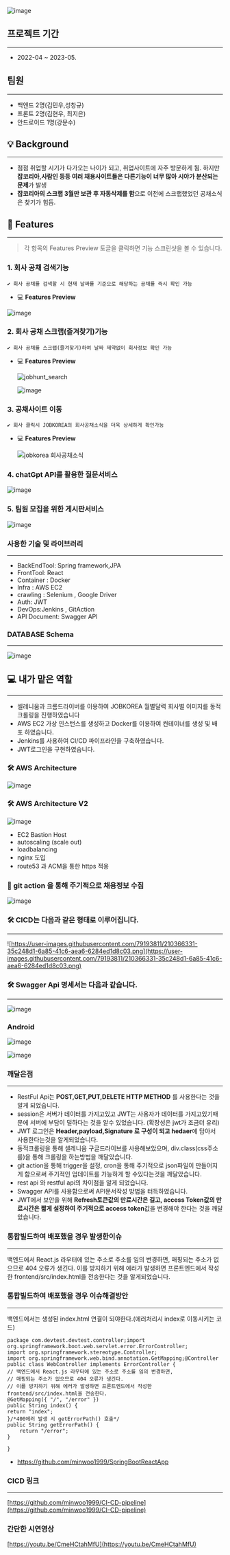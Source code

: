 ![image](https://user-images.githubusercontent.com/79193811/224291245-5a19eb86-4d94-4db3-ab8d-fdcfb048b262.png)


## 프로젝트 기간

---

- 2022-04 ~ 2023-05.

## 팀원

---

- 백엔드 2명(김민우,성창규)
- 프론트 2명(김현우, 최지은)
- 안드로이드 1명(강문수)

## 💡 Background

---

- 점점 취업할 시기가 다가오는 나이가 되고, 취업사이트에 자주 방문하게 됨. 하지만 **잡코리아,사람인 등등 여러 채용사이트들은 다른기능이 너무 많아 시야가 분산되는 문제**가 발생
- **잡코리아의 스크랩 3월만 보관 후 자동삭제를 함**으로 이전에 스크랩했었던 공채소식은 찾기가 힘듬.

## 📝 Features

---

> 각 항목의 Features Preview 토글을 클릭하면 기능 스크린샷을 볼 수 있습니다.
> 

### 1.  회사 공채 검색기능

```
✔️ 회사 공채를 검색할 시 현재 날짜를 기준으로 해당하는 공채를 즉시 확인 가능
```

- 💻 **Features Preview**
    
![image](https://github.com/minwoo1999/JOBHUNT_JPA/assets/79193811/8715a043-8b47-4299-b0d3-0baf6272aa27)


    

### 2.  회사 공채 스크랩(즐겨찾기)기능

```
✔️ 회사 공채를 스크랩(즐겨찾기)하여 날짜 제약없이 회사정보 확인 가능
```

- 💻 **Features Preview**
    
   ![jobhunt_search](https://user-images.githubusercontent.com/79193811/224291805-98d758f4-8cc2-4660-9dc2-109827ba8803.PNG)
   
   ![image](https://github.com/minwoo1999/JOBHUNT_JPA/assets/79193811/6bfcabb6-7bb5-41a9-b86d-ceab1de35e02)


### 3.  공채사이트 이동

```
✔️ 회사 클릭시 JOBKOREA의 회사공채소식을 더욱 상세하게 확인가능 
```

- 💻 **Features Preview**
    
   ![jobkorea 회사공채소식](https://user-images.githubusercontent.com/79193811/224291819-aa8b3ecc-b927-4e94-915d-034435acfd61.PNG)
   
### 4. chatGpt API를 활용한 질문서비스

![image](https://github.com/minwoo1999/JOBHUNT_JPA/assets/79193811/1660f946-a4d5-4c2f-aa2a-673f1681f414)

### 5. 팀원 모집을 위한 게시판서비스

![image](https://github.com/minwoo1999/JOBHUNT_JPA/assets/79193811/f9a65494-ef92-40f5-a32b-c380fcb7ff5d)


    

### 사용한 기술 및 라이브러리

---

- BackEndTool: Spring framework,JPA
- FrontTool: React
- Container : Docker
- Infra : AWS EC2
- crawling : Selenium , Google Driver
- Auth: JWT
- DevOps:Jenkins , GitAction
- API Document: Swagger API

### DATABASE S**chema**

---
![image](https://github.com/minwoo1999/JOBHUNT_JPA/assets/79193811/6c046b22-5abf-4398-986a-345fd26be880)


## 💻 내가 맡은 역할

---

- 셀레니움과 크롬드라이버를 이용하여 JOBKOREA 월별달력 회사별 이미지를 동적크롤링을 진행하였습니다
- AWS EC2 가상 인스턴스를 생성하고 Docker를 이용하여 컨테이너를 생성 및 배포 하였습니다.
- Jenkins를 사용하여 CI/CD 파이프라인을 구축하였습니다.
- JWT로그인을 구현하였습니다.

### 🛠️ AWS Architecture

![image](https://user-images.githubusercontent.com/79193811/224347111-58d01daf-edad-4d6d-8eaf-9cfdb3aea7ed.png)

### 🛠️ AWS Architecture V2

![image](https://github.com/withcareer/backend_jobhunt/assets/79193811/0c5d2cee-c9d9-4b7e-8723-e10f0266e825)

- EC2 Bastion Host
- autoscaling (scale out)
- loadbalancing
- nginx 도입
- route53 과 ACM을 통한 https 적용


### 📝 git action 을 통해 주기적으로 채용정보 수집

![image](https://github.com/minwoo1999/JOBHUNT_JPA/assets/79193811/8f8d12cf-f38c-47cf-86f6-fade36f2ed93)




### 🛠️ CICD는 다음과 같은 형태로 이루어집니다.

---

![https://user-images.githubusercontent.com/79193811/210366331-35c248d1-6a85-41c6-aea6-6284ed1d8c03.png](https://user-images.githubusercontent.com/79193811/210366331-35c248d1-6a85-41c6-aea6-6284ed1d8c03.png)

### 🛠️ Swagger Api 명세서는 다음과 같습니다.

---

![image](https://user-images.githubusercontent.com/79193811/224291341-95732d30-8451-4223-b2cf-b13d3afda83e.png)

### Android

![image](https://github.com/minwoo1999/JOBHUNT_JPA/assets/79193811/93e03074-9089-452a-a266-72b5977b7305)

![image](https://github.com/minwoo1999/JOBHUNT_JPA/assets/79193811/3ce73629-a045-4873-8c98-e1f1e7136c6d)




### 깨달은점

---

- RestFul Api는 **POST,GET,PUT,DELETE HTTP METHOD** 를 사용한다는 것을 알게 되었습니다.
- session은 서버가 데이터를 가지고있고 JWT는 사용자가 데이터를 가지고있기때문에 서버에 부담이 덜하다는 것을 알수 있었습니다. (확장성은 jwt가 조금더 유리)
- JWT 로그인은 **Header,payload,Signature 로 구성이 되고 hedaer**에 담아서 사용한다는것을 알게되었습니다.
- 동적크롤링을 통해 셀레니움 구글드라이브를 사용해보았으며, div.class(css주소를)을 통해 크롤링을 하는방법을 깨달았습니다.
- git action을 통해 trigger을 설정, cron을 통해 주기적으로 json파일이 만들어지게 함으로써 주기적인 업데이트를 가능하게 할 수있다는것을 깨달았습니다.
- rest api 와 restful api의 차이점을 알게 되었습니다.
- Swagger API를 사용함으로써 API문서작성 방법을 터득하였습니다.
- JWT에서 보안을 위해 **Refresh토큰값의 만료시간은 길고, access Token값의 만료시간은 짧게 설정하여 주기적으로 access token**값을 변경해야 한다는 것을 깨달았습니다.

### 통합빌드하여 배포했을 경우 **발생한이슈**

---

백엔드에서 React.js 라우터에 있는 주소로 주소를 임의 변경하면, 매핑되는 주소가 없으므로 404 오류가 생긴다. 이를 방지하기 위해 에러가 발생하면 프론트엔드에서 작성한 frontend/src/index.html을 전송한다는 것을 알게되었습니다.

### 통합빌드하여 배포했을 경우 **이슈해결방안**

---

백엔드에서는 생성된 index.html 연결이 되야한다.(에러처리시 index로 이동시키는 코드)

```
package com.devtest.devtest.controller;import org.springframework.boot.web.servlet.error.ErrorController;
import org.springframework.stereotype.Controller;
import org.springframework.web.bind.annotation.GetMapping;@Controller
public class WebController implements ErrorController {
// 백엔드에서 React.js 라우터에 있는 주소로 주소를 임의 변경하면,
// 매핑되는 주소가 없으므로 404 오류가 생긴다.
// 이를 방지하기 위해 에러가 발생하면 프론트엔드에서 작성한 frontend/src/index.html을 전송한다.
@GetMapping({ "/", "/error" })
public String index() {
return "index";
}/*400에러 발생 시 getErrorPath() 호출*/
public String getErrorPath() {
    return "/error";
}

}
```

- https://github.com/minwoo1999/SpringBootReactApp


### CICD 링크

---

[https://github.com/minwoo1999/CI-CD-pipeline](https://github.com/minwoo1999/CI-CD-pipeline)

### 간단한 시연영상

[https://youtu.be/CmeHCtahMfU](https://youtu.be/CmeHCtahMfU)
